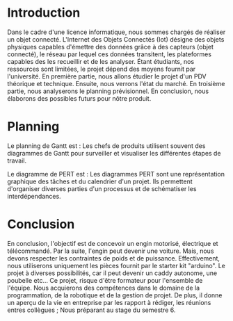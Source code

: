 # Introduction
Dans le cadre d'une licence informatique, nous sommes chargés de réaliser un objet connecté. 
L'Internet des Objets Connectés (Iot) désigne des objets physiques capables d'émettre des données grâce à des capteurs (objet connecté), 
le réseau par lequel ces données transitent, les plateformes capables des les recueillir et de les analyser. 
Étant étudiants, nos ressources sont limitées, le projet dépend des moyens fournit par l'université.
En première partie, nous allons étudier le projet d'un PDV théorique et technique. Ensuite, nous verrons l'état du marché.
En troisième partie, nous analyserons le planning prévisionnel. En conclusion, nous élaborons des possibles futurs pour nôtre produit.
    
# Planning
Le planning de Gantt est :
Les chefs de produits utilisent souvent des diagrammes de Gantt pour surveiller et visualiser les différentes étapes de travail. 

Le diagramme de PERT est :
Les diagrammes PERT sont une représentation graphique des tâches et du calendrier d'un projet. 
Ils permettent d'organiser diverses parties d'un processus et de schématiser les interdépendances.

# Conclusion
En conclusion, l'objectif est de concevoir un engin motorisé, électrique et télécommandé. 
Par la suite, l'engin peut devenir une voiture. Mais, nous devons respecter les contraintes de poids et de puissance. 
Effectivement, nous utiliserons uniquement les pièces fournit par le starter kit "arduino". 
Le projet à diverses possibilités, car il peut devenir un caddy autonome, une poubelle etc...
Ce projet, risque d'être formateur pour l'ensemble de l'équipe. Nous acquierons des compétences dans le domaine de la programmation, 
de la robotique et de la gestion de projet. De plus, il donne un aperçu de la vie en entreprise par les rapport à rédiger, les réunions entres collègues ; Nous préparant au stage du semestre 6.
